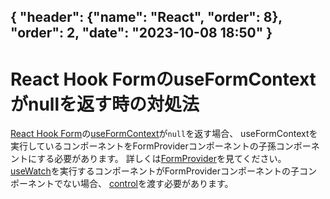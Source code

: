 { "header": {"name": "React", "order": 8}, "order": 2, "date": "2023-10-08 18:50"  }
---
# React Hook FormのuseFormContextがnullを返す時の対処法

[React Hook Form](https://www.react-hook-form.com/)の[useFormContext](https://www.react-hook-form.com/api/useformcontext/)が`null`を返す場合、
useFormContextを実行しているコンポーネントをFormProviderコンポーネントの子孫コンポーネントにする必要があります。
詳しくは[FormProvider](https://www.react-hook-form.com/api/formprovider/)を見てください。
[useWatch](https://www.react-hook-form.com/api/usewatch/)を実行するコンポーネントがFormProviderコンポーネントの子コンポーネントでない場合、
[control](https://www.react-hook-form.com/api/useform/control/)を渡す必要があります。
